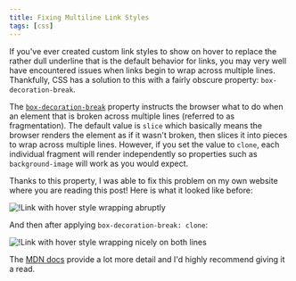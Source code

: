 ```yaml
---
title: Fixing Multiline Link Styles
tags: [css]
---
```


If you've ever created custom link styles to show on hover to replace the
rather dull underline that is the default behavior for links, you may very
well have encountered issues when links begin to wrap across multiple
lines. Thankfully, CSS has a solution to this with a fairly obscure
property: `box-decoration-break`.

The
[`box-decoration-break`](https://developer.mozilla.org/en-US/docs/Web/CSS/box-decoration-break)
property instructs the browser what to do when an element that is broken
across multiple lines (referred to as fragmentation). The default value is
`slice` which basically means the browser renders the element as if it
wasn't broken, then slices it into pieces to wrap across multiple lines.
However, if you set the value to `clone`, each individual fragment will
render independently so properties such as `background-image` will work as
you would expect.

Thanks to this property, I was able to fix this problem on my own website
where you are reading this post! Here is what it looked like before:

![!Link with hover style wrapping abruptly](https://cdn.mskelton.dev/bytes/20231209122903.png)

And then after applying `box-decoration-break: clone`:

![!Link with hover style wrapping nicely on both lines](https://cdn.mskelton.dev/bytes/20231209122851.png)

The
[MDN docs](https://developer.mozilla.org/en-US/docs/Web/CSS/box-decoration-break)
provide a lot more detail and I'd highly recommend giving it a read.
